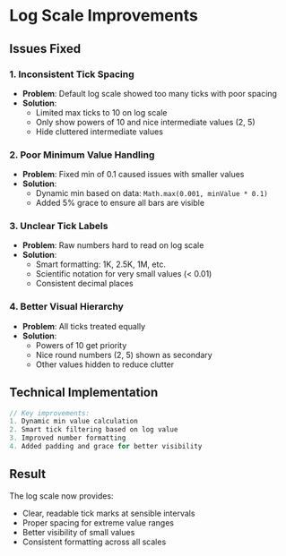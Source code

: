 # Log Scale Improvements

## Issues Fixed

### 1. **Inconsistent Tick Spacing**
- **Problem**: Default log scale showed too many ticks with poor spacing
- **Solution**: 
  - Limited max ticks to 10 on log scale
  - Only show powers of 10 and nice intermediate values (2, 5)
  - Hide cluttered intermediate values

### 2. **Poor Minimum Value Handling**
- **Problem**: Fixed min of 0.1 caused issues with smaller values
- **Solution**: 
  - Dynamic min based on data: `Math.max(0.001, minValue * 0.1)`
  - Added 5% grace to ensure all bars are visible

### 3. **Unclear Tick Labels**
- **Problem**: Raw numbers hard to read on log scale
- **Solution**: 
  - Smart formatting: 1K, 2.5K, 1M, etc.
  - Scientific notation for very small values (< 0.01)
  - Consistent decimal places

### 4. **Better Visual Hierarchy**
- **Problem**: All ticks treated equally
- **Solution**:
  - Powers of 10 get priority
  - Nice round numbers (2, 5) shown as secondary
  - Other values hidden to reduce clutter

## Technical Implementation

```typescript
// Key improvements:
1. Dynamic min value calculation
2. Smart tick filtering based on log value
3. Improved number formatting
4. Added padding and grace for better visibility
```

## Result

The log scale now provides:
- Clear, readable tick marks at sensible intervals
- Proper spacing for extreme value ranges
- Better visibility of small values
- Consistent formatting across all scales